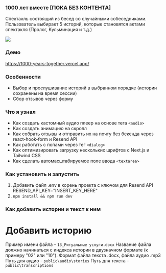 ### 1000 лет вместе [ПОКА БЕЗ КОНТЕНТА]

Спектакль состоящий из бесед со случайными собеседниками. Пользователь выбирает 5 историй, которые становятся актами спектакля (Пролог, Кульминация и т.д.)

![](preview.gif)

### Демо

https://1000-years-together.vercel.app/

### Особенности

- Выбор и прослушивание историй в выбранном порядке (истории сохранены на время сессии)
- Сбор отзывов через форму

### Что я узнал

- Как создать кастомный аудио плеер на основе тега `<audio>`
- Как создать анимацию на скролл
- Как собрать отзывы и отправить их на почту без бекенда через react-hook-form и Resend API
- Как работать с попами через тег `<dialog>`
- Как оптимизировать загрузку нескольких шрифтов с Next.js и Tailwind CSS
- Как сделать автомасштабируемое поле ввода `<textarea>`

### Как установить и запустить

1. Добавить файл .env в корень проекта с ключом для Resend API
   RESEND_API_KEY="INSERT_KEY_HERE"
2. `npm install && npm run dev`

### Как добавить истории и текст к ним

# Добавить историю

Пример имени файла - `13_Ритуальные услуги.docx`
Название файла должно начинаться с индекса истории в двузначном формате (к примеру "02" или "10"). Формат файла текста .docx, файла аудио .mp3
Путь для аудио - `public\audio\stories`
Путь для текста - `public\transcriptions`
